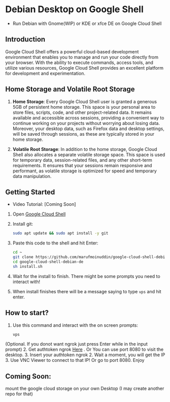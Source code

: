 # Debian Desktop on Google Shell
 - Run Debian with Gnome(WIP) or KDE or xfce DE on Google Cloud Shell

## Introduction

Google Cloud Shell offers a powerful cloud-based development environment that enables you to manage and run your code directly from your browser. With the ability to execute commands, access tools, and utilize various resources, Google Cloud Shell provides an excellent platform for development and experimentation. 

## Home Storage and Volatile Root Storage

1. **Home Storage**: Every Google Cloud Shell user is granted a generous 5GB of persistent home storage. This space is your personal area to store files, scripts, code, and other project-related data. It remains available and accessible across sessions, providing a convenient way to continue working on your projects without worrying about losing data. Moreover, your desktop data, such as Firefox data and desktop settings, will be saved through sessions, as these are typically stored in your home storage.

2. **Volatile Root Storage**: In addition to the home storage, Google Cloud Shell also allocates a separate volatile storage space. This space is used for temporary data, session-related files, and any other short-term requirements. It ensures that your sessions remain responsive and performant, as volatile storage is optimized for speed and temporary data manipulation.


## Getting Started
 - Video Tutorial: [Coming Soon]

1. Open [Google Cloud Shell](https://shell.cloud.google.com/?show=terminal)
2. Install git:
   ```bash
   sudo apt update && sudo apt install -y git
   ```
3. Paste this code to the shell and hit Enter:

   ```bash
   cd ~
   git clone https://github.com/marufmoinuddin/google-cloud-shell-debian-de.git
   cd google-cloud-shell-debian-de
   sh install.sh
   ```
6. Wait for the install to finish. There might be some prompts you need to interact with!
7. When install finishes there will be a message saying to type `vps` and hit enter.
   
## How to start?
1. Use this command and interact with the on screen prompts:
   ```bash
   vps
   ```
(Optional. If you donot want ngrok just press Enter while in the input prompt)
2. Get authtoken ngrok [Here](https://dashboard.ngrok.com/get-started/your-authtoken) . Or You can use port 8080 to visit the desktop.
3. Insert your authtoken ngrok
2. Wait a moment, you will get the IP
3. Use VNC Viewer to connect to that IP! Or go to port 8080. Enjoy

## Coming Soon:
mount the google cloud storage on your own Desktop (I may create another repo for that) 
